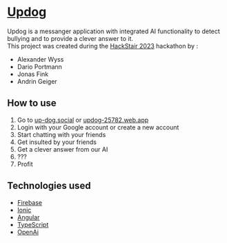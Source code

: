 # [Updog](https://up-dog.social)

Updog is a messanger application with integrated AI functionality to detect bullying and to provide a clever answer to it. <br>
This project was created during the [HackStair 2023](https://hack.stair.ch/) hackathon by : <br>
- Alexander Wyss
- Dario Portmann
- Jonas Fink
- Andrin Geiger

## How to use
1. Go to [up-dog.social](https://up-dog.social) or [updog-25782.web.app](https://updog-25782.web.app)
2. Login with your Google account or create a new account
3. Start chatting with your friends
4. Get insulted by your friends
5. Get a clever answer from our AI
6. ???
7. Profit

## Technologies used
- [Firebase](https://firebase.google.com/)
- [Ionic](https://ionicframework.com/)
- [Angular](https://angular.io/)
- [TypeScript](https://www.typescriptlang.org/)
- [OpenAi](https://openai.com/)